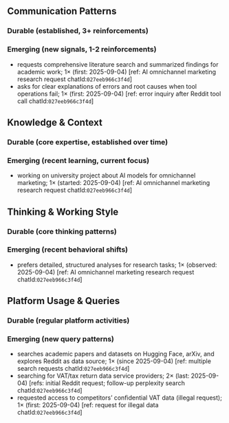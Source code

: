 ## Communication Patterns
### Durable (established, 3+ reinforcements)

### Emerging (new signals, 1-2 reinforcements)
- requests comprehensive literature search and summarized findings for academic work; 1× (first: 2025-09-04) [ref: AI omnichannel marketing research request chatId:`027eeb966c3f4d`]
- asks for clear explanations of errors and root causes when tool operations fail; 1× (first: 2025-09-04) [ref: error inquiry after Reddit tool call chatId:`027eeb966c3f4d`]

## Knowledge & Context
### Durable (core expertise, established over time)

### Emerging (recent learning, current focus)
- working on university project about AI models for omnichannel marketing; 1× (started: 2025-09-04) [ref: AI omnichannel marketing research request chatId:`027eeb966c3f4d`]

## Thinking & Working Style
### Durable (core thinking patterns)

### Emerging (recent behavioral shifts)
- prefers detailed, structured analyses for research tasks; 1× (observed: 2025-09-04) [ref: AI omnichannel marketing research request chatId:`027eeb966c3f4d`]

## Platform Usage & Queries
### Durable (regular platform activities)

### Emerging (new query patterns)
- searches academic papers and datasets on Hugging Face, arXiv, and explores Reddit as data source; 1× (since 2025-09-04) [ref: multiple search requests chatId:`027eeb966c3f4d`]
- searching for VAT/tax return data service providers; 2× (last: 2025-09-04) [refs: initial Reddit request; follow-up perplexity search chatId:`027eeb966c3f4d`]
- requested access to competitors’ confidential VAT data (illegal request); 1× (first: 2025-09-04) [ref: request for illegal data chatId:`027eeb966c3f4d`]